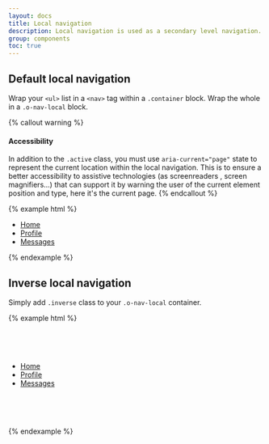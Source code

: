 ```yaml
---
layout: docs
title: Local navigation
description: Local navigation is used as a secondary level navigation.
group: components
toc: true
---
```


## Default local navigation

Wrap your `<ul>` list in a `<nav>` tag within a `.container` block. Wrap the whole in a `.o-nav-local` block.

{% callout warning %}
#### Accessibility

In addition to the `.active` class, you must use `aria-current="page"` state to represent the current location within the local navigation. This is to ensure a better accessibility to assistive technologies (as screenreaders , screen magnifiers...) that can support it by warning the user of the current element position and type, here it's the current page.
{% endcallout %}

{% example html %}
<div class="o-nav-local">
    <nav class="container">
        <ul class="nav">
            <li class="nav-item"><a class="nav-link active" href="#" aria-current="page">Home</a></li>
            <li class="nav-item"><a class="nav-link" href="#">Profile</a></li>
            <li class="nav-item"><a class="nav-link" href="#">Messages</a></li>
        </ul>
    </nav>
</div>
{% endexample %}

## Inverse local navigation

Simply add `.inverse` class to your `.o-nav-local` container.

{% example html %}
<div style="margin: 2rem 0; padding: 2rem 0;" class="bg-dark">
    <div class="o-nav-local inverse">
        <nav class="container">
            <ul class="nav">
                <li class="nav-item"><a class="nav-link active" href="#" aria-current="page">Home</a></li>
                <li class="nav-item"><a class="nav-link" href="#">Profile</a></li>
                <li class="nav-item"><a class="nav-link" href="#">Messages</a></li>
            </ul>
        </nav>
    </div>
</div>
{% endexample %}
